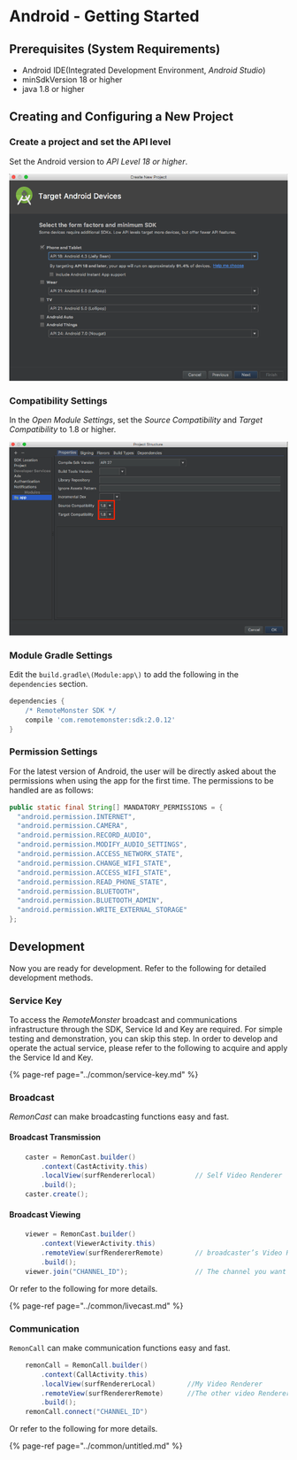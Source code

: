 # Android - Getting Started

## Prerequisites (System Requirements)

* Android IDE(Integrated Development Environment, *Android Studio*)
* minSdkVersion 18 or higher
* java 1.8 or higher

## Creating and Configuring a New Project

### Create a project and set the API level

Set the Android version to *API Level 18 or higher*.

![](../.gitbook/assets/image.png)

### Compatibility Settings

In the *Open Module Settings*, set the *Source Compatibility* and
*Target Compatibility* to 1.8 or higher.

![](../.gitbook/assets/image%20%284%29.png)

### Module Gradle Settings

Edit the `build.gradle\(Module:app\)` to add the following in the
`dependencies` section.

```groovy
dependencies {
    /* RemoteMonster SDK */
    compile 'com.remotemonster:sdk:2.0.12'
}
```

### Permission Settings

For the latest version of Android, the user will be directly asked about
the permissions when using the app for the first time. The permissions
to be handled are as follows:

```java
public static final String[] MANDATORY_PERMISSIONS = {
  "android.permission.INTERNET",
  "android.permission.CAMERA",
  "android.permission.RECORD_AUDIO",
  "android.permission.MODIFY_AUDIO_SETTINGS",
  "android.permission.ACCESS_NETWORK_STATE",
  "android.permission.CHANGE_WIFI_STATE",
  "android.permission.ACCESS_WIFI_STATE",
  "android.permission.READ_PHONE_STATE",
  "android.permission.BLUETOOTH",
  "android.permission.BLUETOOTH_ADMIN",
  "android.permission.WRITE_EXTERNAL_STORAGE"
};
```

## Development

Now you are ready for development. Refer to the following for detailed
development methods.

### Service Key

To access the *RemoteMonster* broadcast and communications
infrastructure through the SDK, Service Id and Key are required. For
simple testing and demonstration, you can skip this step. In order to
develop and operate the actual service, please refer to the following to
acquire and apply the Service Id and Key.

{% page-ref page="../common/service-key.md" %}

### Broadcast

*RemonCast* can make broadcasting functions easy and fast.

#### Broadcast Transmission

```java
    caster = RemonCast.builder()
        .context(CastActivity.this)
        .localView(surfRendererlocal)          // Self Video Renderer
        .build();
    caster.create();
```

#### Broadcast Viewing

```java
    viewer = RemonCast.builder()
        .context(ViewerActivity.this)
        .remoteView(surfRendererRemote)        // broadcaster’s Video Renderer
        .build();
    viewer.join("CHANNEL_ID");                 // The channel you want to join
```

Or refer to the following for more details.

{% page-ref page="../common/livecast.md" %}

### Communication

`RemonCall` can make communication functions easy and fast.

```java
    remonCall = RemonCall.builder()
        .context(CallActivity.this)        
        .localView(surfRendererLocal)        //My Video Renderer
        .remoteView(surfRendererRemote)      //The other video Renderer
        .build();
    remonCall.connect("CHANNEL_ID")
```

Or refer to the following for more details.

{% page-ref page="../common/untitled.md" %}
